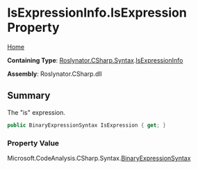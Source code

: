 <a name="_Top"></a>

# IsExpressionInfo\.IsExpression Property

[Home](../../../../../README.md#_Top)

**Containing Type**: [Roslynator.CSharp.Syntax](../../README.md#_Top)\.[IsExpressionInfo](../README.md#_Top)

**Assembly**: Roslynator\.CSharp\.dll

## Summary

The "is" expression\.

```csharp
public BinaryExpressionSyntax IsExpression { get; }
```

### Property Value

Microsoft\.CodeAnalysis\.CSharp\.Syntax\.[BinaryExpressionSyntax](https://docs.microsoft.com/en-us/dotnet/api/microsoft.codeanalysis.csharp.syntax.binaryexpressionsyntax)

